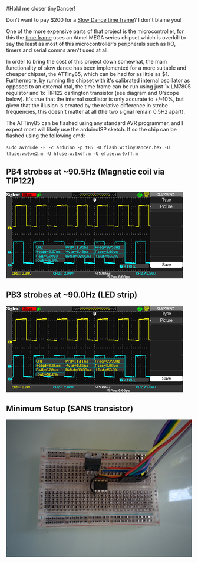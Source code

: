 #Hold me closer tinyDancer!

Don't want to pay $200 for a [Slow Dance time frame](https://www.kickstarter.com/projects/xercyn/slow-dance-a-frame-that-slows-down-time "Slow Dance time frame")?  I don't blame you!

One of the more expensive parts of that project is the microcontroller, for this the [time frame](https://www.kickstarter.com/projects/xercyn/slow-dance-a-frame-that-slows-down-time "Slow Dance time frame") uses an Atmel MEGA series chipset which is overkill to say the least as most of this microcontroller's peripherals such as I/O, timers and serial comms aren't used at all. 

In order to bring the cost of this project down somewhat, the main functionality of slow dance has been implemented for a more suitable and cheaper chipset, the ATTiny85, which can be had for as little as $1.  Furthermore, by running the chipset with it's calibrated internal oscillator as opposed to an external xtal, the time frame can be run using just 1x LM7805 regulator and 1x TIP122 darlington transistor (see diagram and O'scope below). It's true that the internal oscillator is only accurate to +/-10%, but given that the illusion is created by the relative difference in strobe frequencies, this doesn't matter at all (the two signal remain 0.5Hz apart).

The ATTiny85 can be flashed using any standard AVR programmer, and I expect most will likely use the arduinoISP sketch. If so the chip can be flashed using the following cmd:


`sudo avrdude -F -c arduino -p t85 -U flash:w:tinyDancer.hex -U lfuse:w:0xe2:m -U hfuse:w:0xdf:m -U efuse:w:0xff:m`

## PB4 strobes at ~90.5Hz (Magnetic coil via TIP122)
![Channel 2](https://raw.githubusercontent.com/SamClarke2012/tinyDancer/master/Oscope/SDS00003.BMP "Channel 2")

## PB3 strobes at ~90.0Hz (LED strip)
![Channel 1](https://raw.githubusercontent.com/SamClarke2012/tinyDancer/master/Oscope/SDS00002.BMP "Channel 1")

## Minimum Setup (SANS transistor)
![Setup](https://github.com/SamClarke2012/tinyDancer/raw/master/Oscope/foto_no_exif(1).jpg "Minimum Setup")
